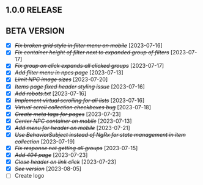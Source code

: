 ## 1.0.0 RELEASE

## BETA VERSION

* [X] ~~*Fix broken grid style in filter menu on mobile*~~ [2023-07-16]
* [X] ~~*Fix container height of filter next to expanded group of filters*~~ [2023-07-17]
* [X] ~~*Fix group on click expands all clicked groups*~~ [2023-07-17]
* [X] ~~*Add filter menu in npcs page*~~ [2023-07-13]
* [X] ~~*Limit NPC image sizes*~~ [2023-07-20]
* [X] ~~*Items page fixed header styling issue*~~ [2023-07-16]
* [X] ~~*Add robots.txt*~~ [2023-07-16]
* [X] ~~*Implement virtual scrolling for all lists*~~ [2023-07-16]
* [X] ~~*Virtual scroll collection checkboxes bug*~~ [2023-07-18]
* [X] ~~*Create meta tags for pages*~~ [2023-07-23]
* [X] ~~*Center NPC container on mobile*~~ [2023-07-13]
* [X] ~~*Add menu for header on mobile*~~ [2023-07-21]
* [X] ~~*Use BehaviorSubject instead of NgRx for state management in item collection*~~ [2023-07-19]
* [X] ~~*Fix response not getting all groups*~~ [2023-07-15]
* [X] ~~*Add 404 page*~~ [2023-07-23]
* [X] ~~*Close header on link click*~~ [2023-07-23]
* [X] ~~*See version*~~ [2023-08-05]
* [ ] Create logo